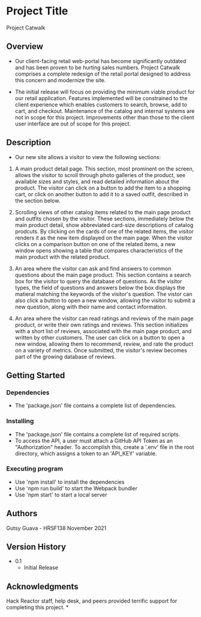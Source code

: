 # Project Title

Project Catwalk

## Overview

* Our client-facing retail web-portal has become significantly outdated and has been proven to be hurting sales numbers.   Project Catwalk comprises a complete redesign of the retail portal designed to address this concern and modernize the site.

* The initial release will focus on providing the minimum viable product for our retail application. Features implemented will be constrained to the client experience which enables customers to search, browse, add to cart, and checkout. Maintenance of the catalog and internal systems are not in scope for this project. Improvements other than those to the client user interface are out of scope for this project.

## Description

* Our new site allows a visitor to view the following sections:

1. A main product detail page.
This section, most prominent on the screen, allows the visitor to scroll through photo galleries of the product, see available sizes and styles, and read detailed information about the product. The visitor can click on a button to add the item to a shopping cart, or click on another button to add it to a saved outfit, described in the section below.

2. Scrolling views of other catalog items related to the main page product and outfits chosen by the visitor.
These sections, immediately below the main product detail, show abbreviated card-size descriptions of catalog prodcuts. By clicking on the cards of one of the related items, the visitor renders it as the new item displayed on the main page. When the visitor clicks on a comparison button on one of the related items, a new window opens showing a table that compares characteristics of the main product with the related product.

3. An area where the visitor can ask and find answers to common questions about the main page product.
This section contains a search box for the visitor to query the database of questions. As the visitor types, the field of questions and answers below the box displays the matieral matching the keywords of the visitor's question. The vistor can also click a button to open a new window, allowing the visitor to submit a new question, along with their name and contact information.

4. An area where the visitor can read ratings and reviews of the main page product, or write their own ratings and reviews.
This section initializes with a short list of reviews, associated with the main page product, and written by other customers. The user can click on a button to open a new window, allowing them to recommend, review, and rate the product on a variety of metrics. Once submitted, the visitor's review becomes part of the growing database of reviews.

## Getting Started

### Dependencies

* The 'package.json' file contains a complete list of dependencies.

### Installing

* The 'package.json' file contains a complete list of required scripts.
* To access the API, a user must attach a GitHub API Token as an "Authorization" header. To accomplish this, create a '.env' file in the root directory, which assigns a token to an 'API_KEY' variable.

### Executing program

* Use 'npm install' to install the dependencies
* Use 'npm run build' to start the Webpack bundler
* Use 'npm start' to start a local server

## Authors

Gutsy Guava - HRSF138
November 2021

## Version History

* 0.1
    * Initial Release

## Acknowledgments

Hack Reactor staff, help desk, and peers provided terrific support for completing this project.
*
